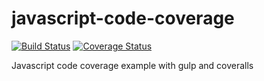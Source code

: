javascript-code-coverage
========================

[![Build Status](https://secure.travis-ci.org/javadev/javascript-code-coverage.svg)](http://travis-ci.org/javadev/javascript-code-coverage)
[![Coverage Status](https://coveralls.io/repos/javadev/javascript-code-coverage/badge.svg)](https://coveralls.io/r/javadev/javascript-code-coverage)

Javascript code coverage example with gulp and coveralls 
